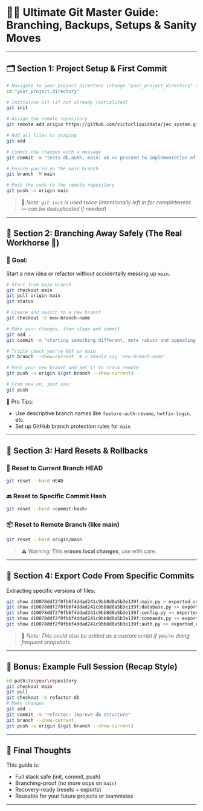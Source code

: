 # 🧙‍♂️ Ultimate Git Master Guide: Branching, Backups, Setups & Sanity Moves

---

## 🗂️ Section 1: Project Setup & First Commit

```bash
# Navigate to your project directory (change "your_project_directory" to your actual folder path)
cd "your_project_directory"

# Initialize Git (if not already initialized)
git init

# Assign the remote repository
git remote add origin https://github.com/victorliquiddata/jec_system.git
```

```bash
# Add all files to staging
git add .

# Commit the changes with a message
git commit -m "tests db,auth, main: ok >> proceed to implementation of next big mod "

# Ensure you're on the main branch
git branch -M main

# Push the code to the remote repository
git push -u origin main
```

> 🔁 *Note: `git init` is used twice (intentionally left in for completeness — can be deduplicated if needed)*

---

## 🌿 Section 2: Branching Away Safely (The Real Workhorse 🐎)

### 🎯 Goal:
Start a new idea or refactor without accidentally messing up `main`.

```bash
# Start from main branch
git checkout main
git pull origin main
git status
```

```bash
# Create and switch to a new branch
git checkout -b new-branch-name
```

```bash
# Make your changes, then stage and commit
git add .
git commit -m "starting something different, more robust and appealing from database and auth only"
```

```bash
# Triple check you're NOT on main
git branch --show-current  # → should say 'new-branch-name'
```

```bash
# Push your new branch and set it to track remote
git push -u origin $(git branch --show-current)

# From now on, just use:
git push
```

🧠 Pro Tips:
- Use descriptive branch names like `feature-auth-revamp`, `hotfix-login`, etc.
- Set up GitHub branch protection rules for `main`

---

## 🧯 Section 3: Hard Resets & Rollbacks

### 🧱 Reset to Current Branch HEAD
```bash
git reset --hard HEAD
```

### 🔙 Reset to Specific Commit Hash
```bash
git reset --hard <commit-hash>
```

### 📦 Reset to Remote Branch (like main)
```bash
git reset --hard origin/main
```

> ⚠️ Warning: This **erases local changes**, use with care.

---

## 💾 Section 4: Export Code From Specific Commits

Extracting specific versions of files:

```bash
git show d10078ddf2f0fb6f4ddad241c9bb8d0a5b3e139f:main.py > exported_code.py
git show d10078ddf2f0fb6f4ddad241c9bb8d0a5b3e139f:database.py >> exported_code.py
git show d10078ddf2f0fb6f4ddad241c9bb8d0a5b3e139f:config.py >> exported_code.py
git show d10078ddf2f0fb6f4ddad241c9bb8d0a5b3e139f:commands.py >> exported_code.py
git show d10078ddf2f0fb6f4ddad241c9bb8d0a5b3e139f:auth.py >> exported_code.py
```

> 🔁 *Note: This could also be added as a custom script if you're doing frequent snapshots.*

---

## 🧠 Bonus: Example Full Session (Recap Style)

```bash
cd path\to\your\repository
git checkout main
git pull
git checkout -b refactor-db
# Make changes
git add .
git commit -m "refactor: improve db structure"
git branch --show-current
git push -u origin $(git branch --show-current)
```

---

## 🏁 Final Thoughts

This guide is:
- Full stack safe (init, commit, push)
- Branching-proof (no more oops on `main`)
- Recovery-ready (resets + exports)
- Reusable for your future projects or teammates

---
